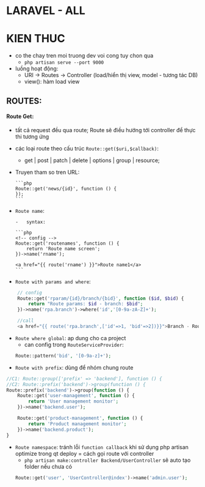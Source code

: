 # LARAVEL - ALL

# KIEN THUC

-   co the chay tren moi truong dev voi cong tuy chon qua
    -   `php artisan serve --port 9000`
-   luồng hoạt động:
    -   URI -> Routes -> Controller (load/hiển thị view, model - tương tác DB)
    -   view(): hàm load view

## ROUTES:

#### Route Get:

-   tất cả request đều qua route; Route sẽ điều hướng tới controller để thực thi tương ứng
-   các loại route theo cấu trúc `Route::get($uri,$callback)`:
    -   get | post | patch | delete | options | group | resource;
-   Truyen tham so tren URL:

        ```php
        Route::get('news/{id}', function () {
        });
        ```

-   `Route name`:

        -   syntax:

        ```php
        <!-- config -->
        Route::get('routenames', function () {
            return 'Route name screen';
        })->name('rname');

       <!-- su dung -->

        <a href="{{ route('rname') }}">Route name1</a>
        ```

-   `Route with params and where`:

```php
    // config
    Route::get('rparam/{id}/branch/{bid}', function ($id, $bid) {
        return "Route params: $id - branch: $bid";
    })->name('rpa.branch')->where('id','[0-9a-zA-Z]+');

    //call
    <a href="{{ route('rpa.branch',['id'=>1, 'bid'=>2])}}">Branch - Route name pram 1</a>
```

-   `Route where global`: ap dung cho ca project
    -   can config trong `RouteServiceProvider`:
    ```php
    Route::pattern('bid', '[0-9a-z]+');
    ```
-   `Route with prefix`: dùng để nhóm chung route

```php
//C1: Route::group(['prefix' => 'backend'], function () {
//C2: Route::prefix('backend')->group(function () {
Route::prefix('backend')->group(function () {
    Route::get('user-management', function () {
        return 'User management monitor';
    })->name('backend.user');

    Route::get('product-management', function () {
        return 'Product management monitor';
    })->name('backend.product');
}
```

-   `Route namespace`: tránh lỗi `function callback` khi sử dụng php artisan optimize trong qt deploy = cách gọi route với controller
    -   `php artisan make:controller Backend/UserController` sẽ auto tạo folder nếu chưa có
    ```php
    Route::get('user', 'UserController@index')->name('admin.user');
    ```
